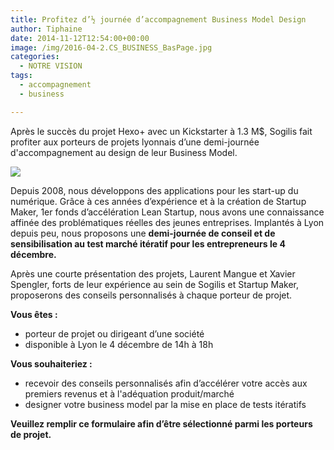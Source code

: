 ```yaml
---
title: Profitez d’½ journée d’accompagnement Business Model Design
author: Tiphaine
date: 2014-11-12T12:54:00+00:00
image: /img/2016-04-2.CS_BUSINESS_BasPage.jpg
categories:
  - NOTRE VISION
tags:
  - accompagnement
  - business

---
```

Après le succès du projet Hexo+ avec un Kickstarter à 1.3 M$, Sogilis fait profiter aux porteurs de projets lyonnais d’une demi-journée d'accompagnement au design de leur Business Model.

![](https://66.media.tumblr.com/67e03cb7915aac32dc12f34f18dd4289/tumblr_inline_nexfoerc9H1t2p7ex.jpg)

Depuis 2008, nous développons des applications pour les start-up du numérique. Grâce à ces années d’expérience et à la création de Startup Maker, 1er fonds d’accélération Lean Startup, nous avons une connaissance affinée des problématiques réelles des jeunes entreprises. Implantés à Lyon depuis peu, nous proposons une **demi-journée de conseil et de sensibilisation au test marché itératif pour les entrepreneurs le 4 décembre.**

Après une courte présentation des projets, Laurent Mangue et Xavier Spengler, forts de leur expérience au sein de Sogilis et Startup Maker, proposerons des conseils personnalisés à chaque porteur de projet.

**Vous êtes :**

* porteur de projet ou dirigeant d’une société
* disponible à Lyon le 4 décembre de 14h à 18h

**Vous souhaiteriez :**

* recevoir des conseils personnalisés afin d’accélérer votre accès aux premiers revenus et à l'adéquation produit/marché
* designer votre business model par la mise en place de tests itératifs

**Veuillez remplir ce formulaire afin d’être sélectionné parmi les porteurs de projet.**
